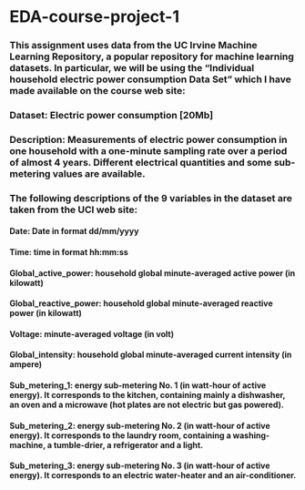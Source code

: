 # EDA-course-project-1

### This assignment uses data from the UC Irvine Machine Learning Repository, a popular repository for machine learning datasets. In particular, we will be using the “Individual household electric power consumption Data Set” which I have made available on the course web site:

### Dataset: Electric power consumption [20Mb]

### Description: Measurements of electric power consumption in one household with a one-minute sampling rate over a period of almost 4 years. Different electrical quantities and some sub-metering values are available.

### The following descriptions of the 9 variables in the dataset are taken from the UCI web site:

#### Date: Date in format dd/mm/yyyy
#### Time: time in format hh:mm:ss
#### Global_active_power: household global minute-averaged active power (in kilowatt)
#### Global_reactive_power: household global minute-averaged reactive power (in kilowatt)
#### Voltage: minute-averaged voltage (in volt)
#### Global_intensity: household global minute-averaged current intensity (in ampere)
#### Sub_metering_1: energy sub-metering No. 1 (in watt-hour of active energy). It corresponds to the kitchen, containing mainly a dishwasher, an oven and a microwave (hot plates are not electric but gas powered).
#### Sub_metering_2: energy sub-metering No. 2 (in watt-hour of active energy). It corresponds to the laundry room, containing a washing-machine, a tumble-drier, a refrigerator and a light.
#### Sub_metering_3: energy sub-metering No. 3 (in watt-hour of active energy). It corresponds to an electric water-heater and an air-conditioner.
